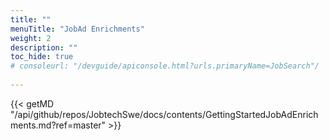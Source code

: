 ```yaml
---
title: ""
menuTitle: "JobAd Enrichments"
weight: 2
description: ""
toc_hide: true
# consoleurl: "/devguide/apiconsole.html?urls.primaryName=JobSearch"/
  
---
```



{{< getMD "/api/github/repos/JobtechSwe/docs/contents/GettingStartedJobAdEnrichments.md?ref=master" >}}

